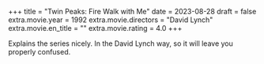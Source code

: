 +++
title = "Twin Peaks: Fire Walk with Me"
date = 2023-08-28
draft = false
extra.movie.year = 1992
extra.movie.directors = "David Lynch"
extra.movie.en_title = ""
extra.movie.rating = 4.0
+++

Explains the series nicely. In the David Lynch way, so it will leave you properly confused.<!-- more -->